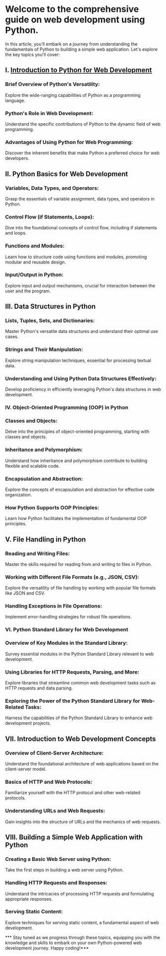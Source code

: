 # Welcome to the comprehensive guide on web development using Python.

In this article, you'll embark on a journey from understanding the fundamentals of Python to building a simple web application. Let's explore the key topics you'll cover:

## I. [Introduction to Python for Web Development](https://dev.to/kihuni/python-101-introduction-to-python-for-web-development-fkn)

### Brief Overview of Python's Versatility:

Explore the wide-ranging capabilities of Python as a programming language.

### Python's Role in Web Development:

Understand the specific contributions of Python to the dynamic field of web programming.

### Advantages of Using Python for Web Programming:

Discover the inherent benefits that make Python a preferred choice for web developers.

## II. Python Basics for Web Development

### Variables, Data Types, and Operators:

Grasp the essentials of variable assignment, data types, and operators in Python.

### Control Flow (if Statements, Loops):

Dive into the foundational concepts of control flow, including if statements and loops.

### Functions and Modules:

Learn how to structure code using functions and modules, promoting modular and reusable design.

### Input/Output in Python:

Explore input and output mechanisms, crucial for interaction between the user and the program.

## III. Data Structures in Python

### Lists, Tuples, Sets, and Dictionaries:

Master Python's versatile data structures and understand their optimal use cases.

### Strings and Their Manipulation:

Explore string manipulation techniques, essential for processing textual data.

### Understanding and Using Python Data Structures Effectively:

Develop proficiency in efficiently leveraging Python's data structures in web development.

### IV. Object-Oriented Programming (OOP) in Python

### Classes and Objects: 

Delve into the principles of object-oriented programming, starting with classes and objects.

### Inheritance and Polymorphism:

 Understand how inheritance and polymorphism contribute to building flexible and scalable code.

### Encapsulation and Abstraction:

Explore the concepts of encapsulation and abstraction for effective code organization.

### How Python Supports OOP Principles:

Learn how Python facilitates the implementation of fundamental OOP principles.

## V. File Handling in Python

### Reading and Writing Files:

Master the skills required for reading from and writing to files in Python.

### Working with Different File Formats (e.g., JSON, CSV):

Explore the versatility of file handling by working with popular file formats like JSON and CSV.

### Handling Exceptions in File Operations:

Implement error-handling strategies for robust file operations.

### VI. Python Standard Library for Web Development

### Overview of Key Modules in the Standard Library:

Survey essential modules in the Python Standard Library relevant to web development.

### Using Libraries for HTTP Requests, Parsing, and More:

Explore libraries that streamline common web development tasks such as HTTP requests and data parsing.

### Exploring the Power of the Python Standard Library for Web-Related Tasks:

Harness the capabilities of the Python Standard Library to enhance web development projects.

## VII. Introduction to Web Development Concepts

### Overview of Client-Server Architecture:

Understand the foundational architecture of web applications based on the client-server model.

### Basics of HTTP and Web Protocols:

Familiarize yourself with the HTTP protocol and other web-related protocols.

### Understanding URLs and Web Requests:

Gain insights into the structure of URLs and the mechanics of web requests.

## VIII. Building a Simple Web Application with Python

### Creating a Basic Web Server using Python:

Take the first steps in building a web server using Python.

### Handling HTTP Requests and Responses:

Understand the intricacies of processing HTTP requests and formulating appropriate responses.

### Serving Static Content:

Explore techniques for serving static content, a fundamental aspect of web development.

*** Stay tuned as we progress through these topics, equipping you with the knowledge and skills to embark on your own Python-powered web development journey. Happy coding!***

